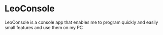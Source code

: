 # LeoConsole
 LeoConsole is a console app that enables me to program quickly and easily small features and use them on my PC
